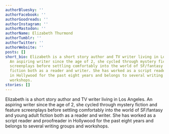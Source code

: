 ```yaml
---
authorBluesky: ''
authorFacebook: ''
authorGoodreads: ''
authorInstagram: ''
authorMastodon: ''
authorName: Elizabeth Thurmond
authorTumblr: ''
authorTwitter: ''
authorWebsite: ''
posts: []
short_bio: Elizabeth is a short story author and TV writer living in Los Angeles.
  An aspiring writer since the age of 2, she cycled through mystery fiction and feature
  screenplays before settling comfortably into the world of SF/fantasy and young adult
  fiction both as a reader and writer. She has worked as a script reader and proofreader
  in Hollywood for the past eight years and belongs to several writing groups and
  workshops.
stories: []
---
```


Elizabeth is a short story author and TV writer living in Los Angeles. An aspiring writer since the age of 2, she cycled through mystery fiction and feature screenplays before settling comfortably into the world of SF/fantasy and young adult fiction both as a reader and writer. She has worked as a script reader and proofreader in Hollywood for the past eight years and belongs to several writing groups and workshops.